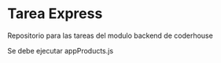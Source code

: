 # Tarea Express
Repositorio para las tareas del modulo backend de coderhouse 

Se debe ejecutar appProducts.js 
